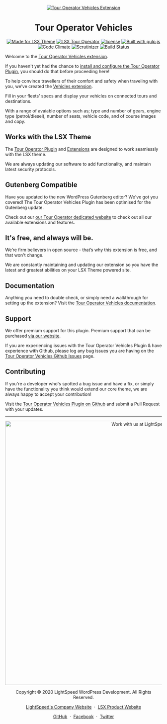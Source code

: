 <p align="center"><a target="_blank" href="https://www.lsdev.biz/lsx/extensions/tour-operator/vehicles/"><img src="https://www.lsdev.biz/lsx/wp-content/uploads/2020/09/tour-operator-vehicles-banner-1544x500-1.jpg" alt="Tour Operator Vehicles Extension"></a>
</p>
<h1 align="center">Tour Operator Vehicles</h1>


<p align="center">
  <a href="https://lsdev.biz/lsx/"><img src="https://www.lsdev.biz/lsx/wp-content/uploads/2019/06/Designed-for-LSX-Theme-blue.png" alt="Made for LSX Theme"></a>
	<a href="https://lsdev.biz/lsx/extensions/tour-operator/"><img src="https://www.lsdev.biz/lsx/wp-content/uploads/2019/06/Designed-for-Tour-Operator-plugin-1098ad.png" alt="LSX Tour Operator"></a>
  <a href="https://www.gnu.org/licenses/gpl-3.0.en.html"><img src="https://poser.pugx.org/woocommerce/woocommerce/license" alt="license"></a>
  <a href="http://gulpjs.com/"><img src="https://img.shields.io/badge/built%20with-gulp.js-green.svg" alt="Built with gulp.js"></a> 
    <a href="https://codeclimate.com/github/lightspeeddevelopment/to-vehicles"><img src="https://codeclimate.com/github/lightspeeddevelopment/to-vehicles/badges/gpa.svg" alt="Code Climate"></a>
    <a href="https://scrutinizer-ci.com/g/lightspeeddevelopment/to-vehicles?branch=master"><img src="https://scrutinizer-ci.com/g/lightspeeddevelopment/to-vehicles/badges/quality-score.png?b=master" alt="Scrutinizer"></a>
	<a href="https://travis-ci.org/github/lightspeeddevelopment/to-vehicles"><img src="https://travis-ci.org/lightspeeddevelopment/to-vehicles.svg?branch=master" alt="Build Status"></a>
</p>

Welcome to the [Tour Operator Vehicles extension](https://www.lsdev.biz/lsx/extensions/tour-operator/vehicles/).

If you haven't yet had the chance to [install and configure the Tour Operator Plugin](https://www.lsdev.biz/lsx/extensions/tour-operator/), you should do that before proceeding here! 

To help convince travellers of their comfort and safety when traveling with you, we’ve created the [Vehicles extension](https://www.lsdev.biz/lsx/extensions/tour-operator/vehicles/).

Fill in your fleets’ specs and display your vehicles on connected tours and  destinations. 

With a range of avaiable options such as; type and number of gears, engine type (petrol/diesel), number of seats, vehicle code, and of course images and copy.

## Works with the LSX Theme

The [Tour Operator Plugin](https://www.lsdev.biz/lsx/extensions/tour-operator/) and [Extensions](https://www.lsdev.biz/lsx/extensions/tour-operator/) are designed to work seamlessly with the LSX theme. 

We are always updating our software to add functionality, and maintain latest security protocols. 

## Gutenberg Compatible 

Have you updated to the new WordPress Gutenberg editor? We've got you covered! The Tour Operator Vehicles Plugin has been optimised for the Gutenberg update. 

Check out our [our Tour Operator dedicated website](https://www.lsdev.biz/lsx/extensions/tour-operator/) to check out all our available extensions and features.

## It's free, and always will be.
We’re firm believers in open source - that’s why this extension is free, and that won't change. 

We are constantly maintaining and updating our extension so you have the latest and greatest abilities on your LSX Theme powered site. 

## Documentation

Anything you need to double check, or simply need a walkthrough for setting up the extension? Visit the [Tour Operator Vehicles documentation](https://lsdev.biz/lsx/documentation/lsx-tour-operator/vehicles/).

## Support

We offer premium support for this plugin. Premium support that can be purchased [via our website](https://www.lsdev.biz/services/support/).

If you are experiencing issues with the Tour Operator Vehicles Plugin & have experience with Github, please log any bug issues you are having on the [Tour Operator Vehicles Github Issues](https://github.com/lightspeeddevelopment/to-vehicles/issues/) page.

## Contributing

If you're a developer who's spotted a bug issue and have a fix, or simply have the functionality you think would extend our core theme, we are always happy to accept your contribution! 

Visit the [Tour Operator Vehicles Plugin on Github](https://github.com/lightspeeddevelopment/to-vehicles/) and submit a Pull Request with your updates.




---
<p align="center">
  <a href="https://www.lsdev.biz/contact/"><img src="https://www.lsdev.biz/wp-content/uploads/2020/02/work-with-lightspeed.png" width="850" alt="Work with us at LightSpeed"></a>
</p>
<p align="center">
  Copyright © 2020 LightSpeed WordPress Development. All Rights Reserved.
</p>
<p align="center">
  <a href="https://www.lsdev.biz">LightSpeed's Company Website</a> &nbsp;&middot;&nbsp;
  <a href="https://www.lsdev.biz/lsx/">LSX Product Website</a>
</p>
<p align="center">
  <a href="https://github.com/lightspeeddevelopment">GitHub</a> &nbsp;&middot;&nbsp;
  <a href="https://facebook.com/lightspeedwordpressdevelopment">Facebook</a> &nbsp;&middot;&nbsp;
  <a href="https://twitter.com/lightspeedwp">Twitter</a>
</p>
